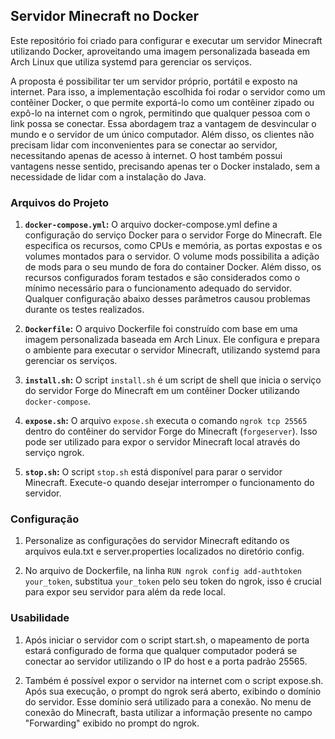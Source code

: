 ## Servidor Minecraft no Docker

   Este repositório foi criado para configurar e executar um servidor Minecraft utilizando Docker, aproveitando uma imagem personalizada baseada em Arch Linux que utiliza systemd para gerenciar os serviços.

   A proposta é possibilitar ter um servidor próprio, portátil e exposto na internet. Para isso, a implementação escolhida foi rodar o servidor como um contêiner Docker, o que permite exportá-lo como um contêiner zipado ou expô-lo na internet com o ngrok, permitindo que qualquer pessoa com o link possa se conectar. Essa abordagem traz a vantagem de desvincular o mundo e o servidor de um único computador. Além disso, os clientes não precisam lidar com inconvenientes para se conectar ao servidor, necessitando apenas de acesso à internet. O host também possui vantagens nesse sentido, precisando apenas ter o Docker instalado, sem a necessidade de lidar com a instalação do Java.

### Arquivos do Projeto

1. **`docker-compose.yml`:**
   O arquivo docker-compose.yml define a configuração do serviço Docker para o servidor Forge do Minecraft. Ele especifica os recursos, como CPUs e memória, as portas expostas e os volumes montados para o servidor. O volume mods possibilita a adição de mods para o seu mundo de fora do container Docker. Além disso, os recursos configurados foram testados e são considerados como o mínimo necessário para o funcionamento adequado do servidor. Qualquer configuração abaixo desses parâmetros causou problemas durante os testes realizados.
   
3. **`Dockerfile`:**
   O arquivo Dockerfile foi construído com base em uma imagem personalizada baseada em Arch Linux. Ele configura e prepara o ambiente para executar o servidor Minecraft, utilizando systemd para gerenciar os serviços.

4. **`install.sh`:**
   O script `install.sh` é um script de shell que inicia o serviço do servidor Forge do Minecraft em um contêiner Docker utilizando `docker-compose`.

5. **`expose.sh`:**
   O arquivo `expose.sh` executa o comando `ngrok tcp 25565` dentro do contêiner do servidor Forge do Minecraft (`forgeserver`). Isso pode ser utilizado para expor o servidor Minecraft local através do serviço ngrok.

6. **`stop.sh`:**
   O script `stop.sh` está disponível para parar o servidor Minecraft. Execute-o quando desejar interromper o funcionamento do servidor.

### Configuração

1. Personalize as configurações do servidor Minecraft editando os arquivos eula.txt e server.properties localizados no diretório config.

2. No arquivo de Dockerfile, na linha `RUN ngrok config add-authtoken your_token`, substitua `your_token` pelo seu token do ngrok, isso é crucial para expor seu servidor para além da rede local.

### Usabilidade

1. Após iniciar o servidor com o script start.sh, o mapeamento de porta estará configurado de forma que qualquer computador poderá se conectar ao servidor utilizando o IP do host e a porta padrão 25565.

2. Também é possível expor o servidor na internet com o script expose.sh. Após sua execução, o prompt do ngrok será aberto, exibindo o domínio do servidor. Esse domínio será utilizado para a conexão. No menu de conexão do Minecraft, basta utilizar a informação presente no campo "Forwarding" exibido no prompt do ngrok.

